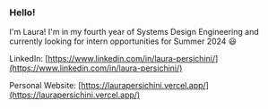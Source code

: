 ### Hello!

I'm Laura! I'm in my fourth year of Systems Design Engineering and currently looking for intern opportunities for Summer 2024 😃

LinkedIn: [https://www.linkedin.com/in/laura-persichini/](https://www.linkedin.com/in/laura-persichini/)   

Personal Website: [https://laurapersichini.vercel.app/](https://laurapersichini.vercel.app/)
